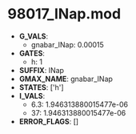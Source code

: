 # 98017_INap.mod

- **G_VALS**:
  - gnabar_INap: 0.00015
- **GATES**:
  - h: 1
- **SUFFIX**: INap
- **GMAX_NAME**: gnabar_INap
- **STATES**: ['h']
- **I_VALS**:
  - 6.3: 1.946313880015477e-06
  - 37: 1.946313880015477e-06
- **ERROR_FLAGS**: []

